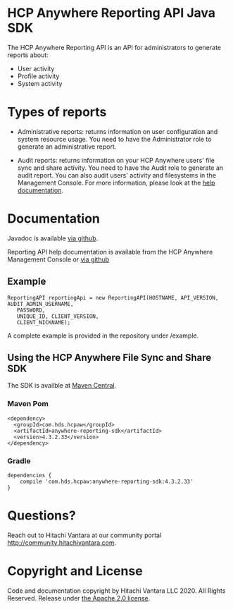 # HCP Anywhere Reporting API Java SDK                                                                  
          
The HCP Anywhere Reporting API is an API for administrators to generate reports about: 
* User activity
* Profile activity
* System activity

# Types of reports
* Administrative reports: returns information on user configuration and system resource usage. You need to have the Administrator role to generate an administrative report.

* Audit reports: returns information on your HCP Anywhere users' file sync and share activity. You need to have the Audit role to generate an audit report. You can also audit users' activity and filesystems in the Management Console. For more information, please look at the [help documentation](http://hitachidatasystems.github.io/aw-reportingapi/reporting-api-doc).

# Documentation 

Javadoc is available [via github](http://hitachi-data-systems.github.io/aw-reportingapi/javadoc/).

Reporting API help documentation is available from the HCP Anywhere Management Console or [via github](http://hitachi-data-systems.github.io/aw-reportingapi/reporting-api-doc)

## Example                                                                                          
                                            
```
ReportingAPI reportingApi = new ReportingAPI(HOSTNAME, API_VERSION, AUDIT_ADMIN_USERNAME,
   PASSWORD,
   UNIQUE_ID, CLIENT_VERSION,
   CLIENT_NICKNAME);
```

A complete example is provided in the repository under /example.

## Using the HCP Anywhere File Sync and Share SDK                                                       

The SDK is availble at [Maven Central](http://search.maven.org/#search%7Cga%7C1%7Cg%3A%22com.hds.hcpaw%22%20AND%20a%3A%22anywhere-reporting-sdk%22).

### Maven Pom
```
<dependency>
  <groupId>com.hds.hcpaw</groupId>
  <artifactId>anywhere-reporting-sdk</artifactId>
  <version>4.3.2.33</version>
</dependency>
```

### Gradle
```
dependencies {
    compile 'com.hds.hcpaw:anywhere-reporting-sdk:4.3.2.33'
}
```

# Questions?

Reach out to Hitachi Vantara at our community portal http://community.hitachivantara.com.

# Copyright and License

Code and documentation copyright by Hitachi Vantara LLC 2020. All Rights Reserved.  Release under [the Apache 2.0 license](http://www.apache.org/licenses/LICENSE-2.0).
